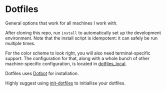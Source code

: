 Dotfiles
========

General options that work for all machines I work with.

After cloning this repo, run `install` to automatically set up the development
environment. Note that the install script is idempotent: it can safely be run
multiple times.

For the color scheme to look right, you will also need terminal-specific
support. The configuration for that, along with a whole bunch of other
machine-specific configuration, is located in [dotfiles_local][dotfiles_local].

Dotfiles uses [Dotbot][dotbot] for installation.

Highly suggest using [init-dotfiles][init-dotfiles] to initiallise your dotfiles.

[dotbot]: https://github.com/anishathalye/dotbot
[dotfiles_local]: https://github.com/RuiApostolo/dotfiles_local
[init-dotfiles]: https://github.com/Vaelatern/init-dotfile
